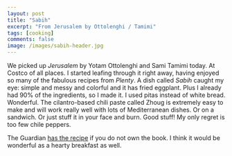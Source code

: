 ```yaml
---
layout: post
title: "Sabih"
excerpt: "From Jerusalem by Ottolenghi / Tamimi"
tags: [cooking]
comments: false
image: /images/sabih-header.jpg
---
```


We picked up *Jerusalem* by Yotam Ottolenghi and Sami Tamimi today. At Costco of all places. I started leafing through it right away, having enjoyed so many of the fabulous recipes from *Plenty*. A dish called *Sabih* caught my eye: simple and messy and colorful and it has fried eggplant. Plus I already had 90% of the ingredients, so I made it. I used pitas instead of white bread. Wonderful. The cilantro-based chili paste called Zhoug is extremely easy to make and will work really well with lots of Mediterranean dishes. Or on a sandwich. Or just stuff it in your face and burn. Good stuff! My only regret is too few chile peppers.

The Guardian [has the recipe](https://www.theguardian.com/lifeandstyle/2011/jul/15/yotam-ottolenghi-sabih-recipe) if you do not own the book. I think it would be wonderful as a hearty breakfast as well.